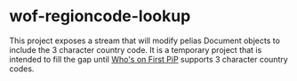 # wof-regioncode-lookup
This project exposes a stream that will modify pelias Document objects to include the 3 character country code.  It is a temporary project that is intended to fill the gap until [Who's on First PiP](https://github.com/whosonfirst/go-whosonfirst-pip) supports 3 character country codes.
